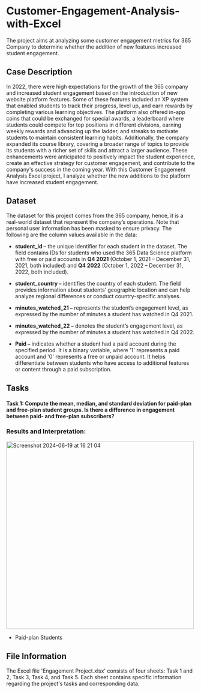 # Customer-Engagement-Analysis-with-Excel

The project aims at analyzing some customer engagement metrics for 365 Company to determine whether the addition of new features increased student engagement.

## Case Description

In 2022, there were high expectations for the growth of the 365 company and increased student engagement based on the introduction of new website platform features. Some of these features included an XP system that enabled students to track their progress, level up, and earn rewards by completing various learning objectives. The platform also offered in-app coins that could be exchanged for special awards, a leaderboard where students could compete for top positions in different divisions, earning weekly rewards and advancing up the ladder, and streaks to motivate students to maintain consistent learning habits. Additionally, the company expanded its course library, covering a broader range of topics to provide its students with a richer set of skills and attract a larger audience. These enhancements were anticipated to positively impact the student experience, create an effective strategy for customer engagement, and contribute to the company's success in the coming year. With this Customer Engagement Analysis Excel project, I analyze whether the new additions to the platform have increased student engagement.

## Dataset

The dataset for this project comes from the 365 company, hence, it is a real-world dataset that represent the company’s operations. Note that personal user information has been masked to ensure privacy. The following are the column values available in the data: 

* **student_id –** the unique identifier for each student in the dataset. The field contains IDs for students who used the 365 Data Science platform with free or paid accounts in **Q4 2021** (October 1, 2021 – December 31, 2021, both included) and **Q4 2022** (October 1, 2022 – December 31, 2022, both included).

* **student_country –** identifies the country of each student. The field provides information about students’ geographic location and can help analyze regional differences or conduct country-specific analyses.

* **minutes_watched_21 –** represents the student’s engagement level, as expressed by the number of minutes a student has watched in Q4 2021.
  
* **minutes_watched_22 –** denotes the student’s engagement level, as expressed by the number of minutes a student has watched in Q4 2022.

* **Paid –** indicates whether a student had a paid account during the specified period. It is a binary variable, where '1' represents a paid account and '0' represents a free or unpaid account. It helps differentiate between students who have access to additional features or content through a paid subscription.

## Tasks

#### **Task 1:** Compute the mean, median, and standard deviation for paid-plan and free-plan student groups. Is there a difference in engagement between paid- and free-plan subscribers?

### Results and Interpretation: 

<img width="500" alt="Screenshot 2024-06-19 at 16 21 04" src="https://github.com/MichAdebayo/Customer-Engagement-Analysis-with-Excel/assets/92400436/caffa178-890a-4b5f-a55f-9f7f3b858e27">

* Paid-plan Students



## File Information

The Excel file 'Engagement Project.xlsx' consists of four sheets: Task 1 and 2, Task 3, Task 4, and Task 5. Each sheet contains specific information regarding the project's tasks and corresponding data.
